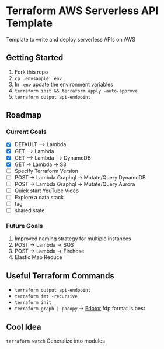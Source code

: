 # Terraform AWS Serverless API Template

Template to write and deploy serverless APIs on AWS

## Getting Started

1. Fork this repo
1. `cp .envsample .env`
1. In `.env` update the environment variables
1. `terraform init && terraform apply -auto-approve`
1. `terraform output api-endpoint`

## Roadmap

### Current Goals

- [x] DEFAULT --> Lambda
- [x] GET --> Lambda
- [x] GET --> Lambda --> DynamoDB
- [x] GET -> Lambda -> S3
- [ ] Specify Terraform Version
- [ ] POST -> Lambda Graphql -> Mutate/Query DynamoDB
- [ ] POST -> Lambda Graphql -> Mutate/Query Aurora
- [ ] Quick start YouTube Video
- [ ] Explore a data stack
- [ ] tag
- [ ] shared state

### Future Goals

1. Improved naming strategy for multiple instances
1. POST -> Lambda -> SQS
1. POST -> Lambda -> Firehose
1. Elastic Map Reduce 

## Useful Terraform Commands

- `terraform output api-endpoint`
- `terraform fmt -recursive`
- `terraform init`
- `terraform graph | pbcopy` -> [Edotor](https://edotor.net/) fdp format is best

## Cool Idea

`terraform watch`
Generalize into modules
